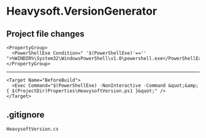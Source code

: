 Heavysoft.VersionGenerator
==========================

Project file changes
--------------------

    <PropertyGroup>
      <PowerShellExe Condition=" '$(PowerShellExe)'=='' ">%WINDIR%\System32\WindowsPowerShell\v1.0\powershell.exe</PowerShellExe>
    </PropertyGroup>
  ---
    <Target Name="BeforeBuild">
      <Exec Command="$(PowerShellExe) -NonInteractive -Command &quot;&amp;{ $(ProjectDir)Properties\HeavysoftVersion.ps1 }&quot;" />
    </Target>

.gitignore
----------

    HeavysoftVersion.cs
